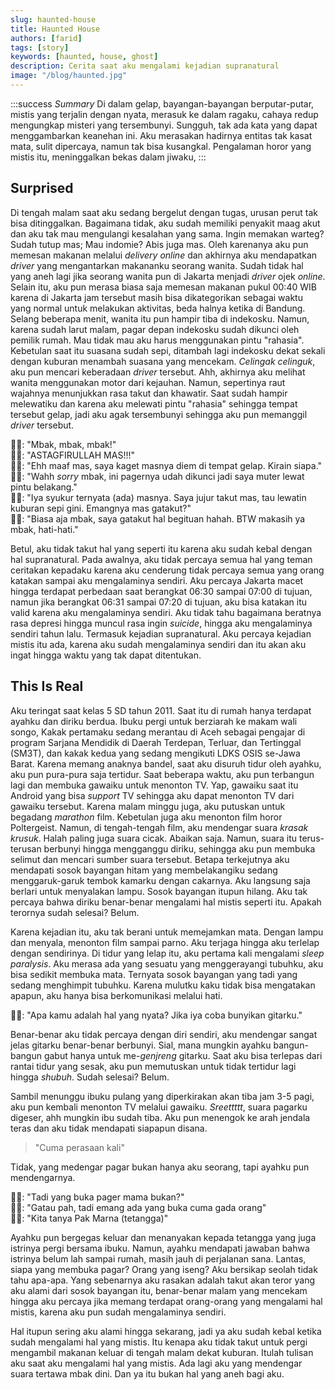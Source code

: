 ```yaml
---
slug: haunted-house
title: Haunted House
authors: [farid]
tags: [story]
keywords: [haunted, house, ghost]
description: Cerita saat aku mengalami kejadian supranatural
image: "/blog/haunted.jpg"
---
```


:::success _Summary_
Di dalam gelap, bayangan-bayangan berputar-putar, mistis yang terjalin dengan nyata, merasuk ke dalam ragaku, cahaya redup mengungkap misteri yang tersembunyi. Sungguh, tak ada kata yang dapat menggambarkan keanehan ini. Aku merasakan hadirnya entitas tak kasat mata, sulit dipercaya, namun tak bisa kusangkal. Pengalaman horor yang mistis itu, meninggalkan bekas dalam jiwaku,
:::

<!-- truncate -->

## Surprised

Di tengah malam saat aku sedang bergelut dengan tugas, urusan perut tak bisa ditinggalkan. Bagaimana tidak, aku sudah memiliki penyakit maag akut dan aku tak mau mengulangi kesalahan yang sama. Ingin memakan warteg? Sudah tutup mas; Mau indomie? Abis juga mas. Oleh karenanya aku pun memesan makanan melalui _delivery online_ dan akhirnya aku mendapatkan _driver_ yang mengantarkan makananku seorang wanita. Sudah tidak hal yang aneh lagi jika seorang wanita pun di Jakarta menjadi _driver_ ojek _online_. Selain itu, aku pun merasa biasa saja memesan makanan pukul 00:40 WIB karena di Jakarta jam tersebut masih bisa dikategorikan sebagai waktu yang normal untuk melakukan aktivitas, beda halnya ketika di Bandung. Selang beberapa menit, wanita itu pun hampir tiba di indekosku. Namun, karena sudah larut malam, pagar depan indekosku sudah dikunci oleh pemilik rumah. Mau tidak mau aku harus menggunakan pintu "rahasia". Kebetulan saat itu suasana sudah sepi, ditambah lagi indekosku dekat sekali dengan kuburan menambah suasana yang mencekam. _Celingak celinguk_, aku pun mencari keberadaan _driver_ tersebut. Ahh, akhirnya aku melihat wanita menggunakan motor dari kejauhan. Namun, sepertinya raut wajahnya menunjukkan rasa takut dan khawatir. Saat sudah hampir melewatiku dan karena aku melewati pintu "rahasia" sehingga tempat tersebut gelap, jadi aku agak tersembunyi sehingga aku pun memanggil _driver_ tersebut.

👦🏻: "Mbak, mbak, mbak!" <br />
👩🏻: "ASTAGFIRULLAH MAS!!!" <br />
👩🏻: "Ehh maaf mas, saya kaget masnya diem di tempat gelap. Kirain siapa." <br />
👦🏻: "Wahh _sorry_ mbak, ini pagernya udah dikunci jadi saya muter lewat pintu belakang." <br />
👩🏻: "Iya syukur ternyata (ada) masnya. Saya jujur takut mas, tau lewatin kuburan sepi gini. Emangnya mas gatakut?" <br />
👦🏻: "Biasa aja mbak, saya gatakut hal begituan hahah. BTW makasih ya mbak, hati-hati." <br />

Betul, aku tidak takut hal yang seperti itu karena aku sudah kebal dengan hal supranatural. Pada awalnya, aku tidak percaya semua hal yang teman ceritakan kepadaku karena aku cenderung tidak percaya semua yang orang katakan sampai aku mengalaminya sendiri. Aku percaya Jakarta macet hingga terdapat perbedaan saat berangkat 06:30 sampai 07:00 di tujuan, namun jika berangkat 06:31 sampai 07:20 di tujuan, aku bisa katakan itu valid karena aku mengalaminya sendiri. Aku tidak tahu bagaimana beratnya rasa depresi hingga muncul rasa ingin _suicide_, hingga aku mengalaminya sendiri tahun lalu. Termasuk kejadian supranatural. Aku percaya kejadian mistis itu ada, karena aku sudah mengalaminya sendiri dan itu akan aku ingat hingga waktu yang tak dapat ditentukan.

## This Is Real

Aku teringat saat kelas 5 SD tahun 2011. Saat itu di rumah hanya terdapat ayahku dan diriku berdua. Ibuku pergi untuk berziarah ke makam wali songo, Kakak pertamaku sedang merantau di Aceh sebagai pengajar di program Sarjana Mendidik di Daerah Terdepan, Terluar, dan Tertinggal (SM3T), dan kakak kedua yang sedang mengikuti LDKS OSIS se-Jawa Barat. Karena memang anaknya bandel, saat aku disuruh tidur oleh ayahku, aku pun pura-pura saja tertidur. Saat beberapa waktu, aku pun terbangun lagi dan membuka gawaiku untuk menonton TV. Yap, gawaiku saat itu Android yang bisa _support_ TV sehingga aku dapat menonton TV dari gawaiku tersebut. Karena malam minggu juga, aku putuskan untuk begadang _marathon_ film. Kebetulan juga aku menonton film horor Poltergeist. Namun, di tengah-tengah film, aku mendengar suara _krasak krusuk_. Halah paling juga suara cicak. Abaikan saja. Namun, suara itu terus-terusan berbunyi hingga mengganggu diriku, sehingga aku pun membuka selimut dan mencari sumber suara tersebut. Betapa terkejutnya aku mendapati sosok bayangan hitam yang membelakangiku sedang menggaruk-garuk tembok kamarku dengan cakarnya. Aku langsung saja berlari untuk menyalakan lampu. Sosok bayangan itupun hilang. Aku tak percaya bahwa diriku benar-benar mengalami hal mistis seperti itu. Apakah terornya sudah selesai? Belum.

Karena kejadian itu, aku tak berani untuk memejamkan mata. Dengan lampu dan menyala, menonton film sampai parno. Aku terjaga hingga aku terlelap dengan sendirinya. Di tidur yang lelap itu, aku pertama kali mengalami _sleep paralysis_. Aku merasa ada yang sesuatu yang menggerayangi tubuhku, aku bisa sedikit membuka mata. Ternyata sosok bayangan yang tadi yang sedang menghimpit tubuhku. Karena mulutku kaku tidak bisa mengatakan apapun, aku hanya bisa berkomunikasi melalui hati.

👦🏻: "Apa kamu adalah hal yang nyata? Jika iya coba bunyikan gitarku."

Benar-benar aku tidak percaya dengan diri sendiri, aku mendengar sangat jelas gitarku benar-benar berbunyi. Sial, mana mungkin ayahku bangun-bangun gabut hanya untuk me-_genjreng_ gitarku. Saat aku bisa terlepas dari rantai tidur yang sesak, aku pun memutuskan untuk tidak tertidur lagi hingga _shubuh_. Sudah selesai? Belum.

Sambil menunggu ibuku pulang yang diperkirakan akan tiba jam 3-5 pagi, aku pun kembali menonton TV melalui gawaiku. _Sreettttt_, suara pagarku digeser, ahh mungkin ibu sudah tiba. Aku pun menengok ke arah jendala teras dan aku tidak mendapati siapapun disana.

> "Cuma perasaan kali"

Tidak, yang medengar pagar bukan hanya aku seorang, tapi ayahku pun mendengarnya.

👨🏻: "Tadi yang buka pager mama bukan?" <br />
🧑🏻: "Gatau pah, tadi emang ada yang buka cuma gada orang" <br />
👨🏻: "Kita tanya Pak Marna (tetangga)" <br />

Ayahku pun bergegas keluar dan menanyakan kepada tetangga yang juga istrinya pergi bersama ibuku. Namun, ayahku mendapati jawaban bahwa istrinya belum lah sampai rumah, masih jauh di perjalanan sana. Lantas, siapa yang membuka pagar? Orang yang iseng? Aku bersikap seolah tidak tahu apa-apa. Yang sebenarnya aku rasakan adalah takut akan teror yang aku alami dari sosok bayangan itu, benar-benar malam yang mencekam hingga aku percaya jika memang terdapat orang-orang yang mengalami hal mistis, karena aku pun sudah mengalaminya sendiri.

Hal itupun sering aku alami hingga sekarang, jadi ya aku sudah kebal ketika sudah mengalami hal yang mistis. Itu kenapa aku tidak takut untuk pergi mengambil makanan keluar di tengah malam dekat kuburan. Itulah tulisan aku saat aku mengalami hal yang mistis. Ada lagi aku yang mendengar suara tertawa mbak dini. Dan ya itu bukan hal yang aneh bagi aku.
